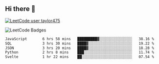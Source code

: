 ## Hi there 👋

[![LeetCode user taylor475](https://img.shields.io/badge/dynamic/json?style=for-the-badge&labelColor=black&color=%23ffa116&label=Solved&query=solvedOverTotal&url=https%3A%2F%2Fleetcode-badge.vercel.app%2Fapi%2Fusers%2Ftaylor475&logo=leetcode&logoColor=yellow)](https://leetcode.com/taylor475/)

<img src="https://leetcode-badge-showcase.vercel.app/api?username=taylor475" alt="LeetCode Badges" />

<!--START_SECTION:waka-->

```txt
JavaScript       6 hrs 58 mins   █████████▓░░░░░░░░░░░░░░░   38.16 %
SQL              3 hrs 30 mins   ████▓░░░░░░░░░░░░░░░░░░░░   19.22 %
JSON             3 hrs 20 mins   ████▓░░░░░░░░░░░░░░░░░░░░   18.28 %
Python           2 hrs 8 mins    ███░░░░░░░░░░░░░░░░░░░░░░   11.74 %
Svelte           1 hr 22 mins    ██░░░░░░░░░░░░░░░░░░░░░░░   07.54 %
```

<!--END_SECTION:waka-->

<!--
**taylor475/taylor475** is a ✨ _special_ ✨ repository because its `README.md` (this file) appears on your GitHub profile.

Here are some ideas to get you started:

- 🔭 I’m currently working on ...
- 🌱 I’m currently learning ...
- 👯 I’m looking to collaborate on ...
- 🤔 I’m looking for help with ...
- 💬 Ask me about ...
- 📫 How to reach me: ...
- 😄 Pronouns: ...
- ⚡ Fun fact: ...
-->
